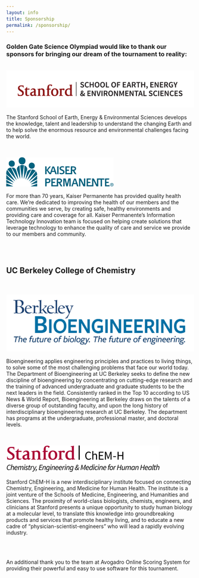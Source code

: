 ```yaml
---
layout: info
title: Sponsorship
permalink: /sponsorship/
---
```


### Golden Gate Science Olympiad would like to thank our sponsors for bringing our dream of the tournament to reality:

<br>

<img class="sponsor" src="/img/sponsor/stanford_earth.png">

The Stanford School of Earth, Energy & Environmental Sciences develops the knowledge, talent and leadership to understand the changing Earth and to help solve the enormous resource and environmental challenges facing the world.

<br>
<br>

<img class="sponsor" src="/img/sponsor/kaiser.png">

For more than 70 years, Kaiser Permanente has provided quality health care. We’re dedicated to improving the health of our members and the communities we serve, by creating safe, healthy environments and providing care and coverage for all.  Kaiser Permanente’s Information Technology Innovation team is focused on helping create solutions that leverage technology to enhance the quality of care and service we provide to our members and community.

<br>
<br>

## UC Berkeley College of Chemistry

<br>
<br>

<img class="sponsor" src="/img/sponsor/berkeley_bioengineering.png">

Bioengineering applies engineering principles and practices to living things, to solve some of the most challenging problems that face our world today. The Department of Bioengineering at UC Berkeley seeks to define the new discipline of bioengineering by concentrating on cutting-edge research and the training of advanced undergraduate and graduate students to be the next leaders in the field. Consistently ranked in the Top 10 according to US News & World Report, Bioengineering at Berkeley draws on the talents of a diverse group of outstanding faculty, and upon the long history of interdisciplinary bioengineering research at UC Berkeley. The department has programs at the undergraduate, professional master, and doctoral levels.

<br>
<br>

<img class="sponsor" src="/img/sponsor/stanford_chemh.png">

Stanford ChEM-H is a new interdisciplinary institute focused on connecting Chemistry, Engineering, and Medicine for Human Health. The institute is a joint venture of the Schools of Medicine, Engineering, and Humanities and Sciences. The proximity of world-class biologists, chemists, engineers, and clinicians at Stanford presents a unique opportunity to study human biology at a molecular level, to translate this knowledge into groundbreaking products and services that promote healthy living, and to educate a new cadre of “physician-scientist-engineers” who will lead a rapidly evolving industry.

<br>
<br>

An additional thank you to the team at Avogadro Online Scoring System for providing their powerful and easy to use software for this tournament.